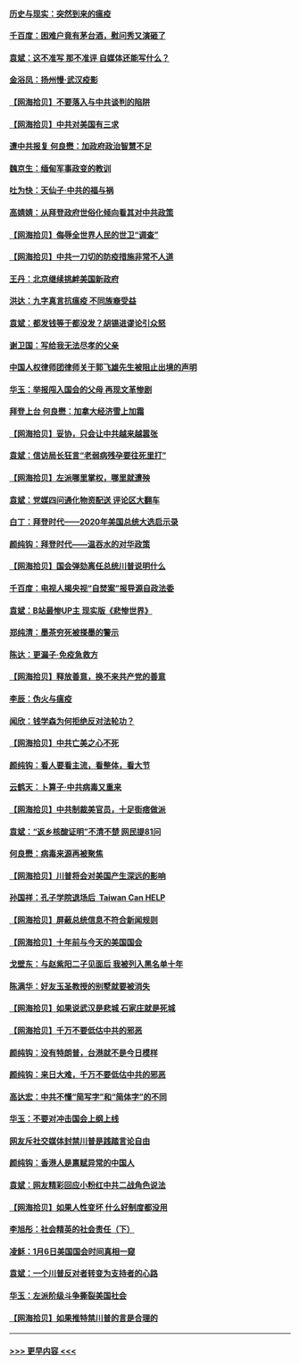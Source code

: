 #### [历史与现实：突然到来的瘟疫](../pages/nsc993/n12738507.md?t=02071851) 
#### [千百度：困难户竟有茅台酒，慰问秀又演砸了](../pages/nsc993/n12738362.md?t=02071851) 
#### [袁斌：这不准写 那不准评 自媒体还能写什么？](../pages/nsc993/n12737833.md?t=02071851) 
#### [金浴凤：扬州慢‧武汉疫影](../pages/nsc993/n12737248.md?t=02071851) 
#### [【网海拾贝】不要落入与中共谈判的陷阱](../pages/nsc993/n12735229.md?t=02071851) 
#### [【网海拾贝】中共对美国有三求](../pages/nsc993/n12735197.md?t=02071851) 
#### [遭中共报复 何良懋：加政府政治智慧不足](../pages/nsc993/n12734323.md?t=02071851) 
#### [魏京生：缅甸军事政变的教训](../pages/nsc993/n12732470.md?t=02071851) 
#### [吐为快：天仙子·中共的福与祸](../pages/nsc993/n12732165.md?t=02071851) 
#### [高婧婧：从拜登政府世俗化倾向看其对中共政策](../pages/nsc993/n12730028.md?t=02071851) 
#### [【网海拾贝】侮辱全世界人民的世卫“调查”](../pages/nsc993/n12727884.md?t=02071851) 
#### [【网海拾贝】中共一刀切的防疫措施非常不人道](../pages/nsc993/n12724879.md?t=02071851) 
#### [王丹：北京继续挑衅美国新政府](../pages/nsc993/n12722456.md?t=02071851) 
#### [洪达：九字真言抗瘟疫 不同族裔受益](../pages/nsc993/n12722448.md?t=02071851) 
#### [袁斌：都发钱等于都没发？胡锡进谬论引众怒](../pages/nsc993/n12722393.md?t=02071851) 
#### [谢卫国：写给我无法尽孝的父亲](../pages/nsc993/n12720325.md?t=02071851) 
#### [中国人权律师团律师关于郭飞雄先生被阻止出境的声明](../pages/nsc993/n12720203.md?t=02071851) 
#### [华玉：举报闯入国会的父母 再现文革惨剧](../pages/nsc993/n12719070.md?t=02071851) 
#### [拜登上台 何良懋：加拿大经济雪上加霜](../pages/nsc993/n12718943.md?t=02071851) 
#### [【网海拾贝】妥协，只会让中共越来越嚣张](../pages/nsc993/n12717392.md?t=02071851) 
#### [袁斌：信访局长狂言“老弱病残孕要往死里打”](../pages/nsc993/n12717343.md?t=02071851) 
#### [【网海拾贝】左派哪里掌权，哪里就遭殃](../pages/nsc993/n12715009.md?t=02071851) 
#### [袁斌：党媒四问通化物资配送 评论区大翻车](../pages/nsc993/n12714950.md?t=02071851) 
#### [白丁：拜登时代——2020年美国总统大选启示录](../pages/nsc993/n12714920.md?t=02071851) 
#### [颜纯钩：拜登时代——温吞水的对华政策](../pages/nsc993/n12713245.md?t=02071851) 
#### [【网海拾贝】国会弹劾离任总统川普说明什么](../pages/nsc993/n12712816.md?t=02071851) 
#### [千百度：电视人揭央视“自焚案”报导源自政法委](../pages/nsc993/n12709760.md?t=02071851) 
#### [袁斌：B站最惨UP主 现实版《悲惨世界》](../pages/nsc993/n12709686.md?t=02071851) 
#### [郑纯清：墨茶穷死被搽墨的警示](../pages/nsc993/n12709262.md?t=02071851) 
#### [陈达：更漏子·免疫急救方](../pages/nsc993/n12709244.md?t=02071851) 
#### [【网海拾贝】释放善意，换不来共产党的善意](../pages/nsc993/n12708361.md?t=02071851) 
#### [李辰：伪火与瘟疫](../pages/nsc993/n12707981.md?t=02071851) 
#### [闻欣：钱学森为何拒绝反对法轮功？](../pages/nsc993/n12707407.md?t=02071851) 
#### [【网海拾贝】中共亡美之心不死](../pages/nsc993/n12707621.md?t=02071851) 
#### [颜纯钩：看人要看主流，看整体，看大节](../pages/nsc993/n12707536.md?t=02071851) 
#### [云鹤天：卜算子‧中共病毒又重来](../pages/nsc993/n12707408.md?t=02071851) 
#### [【网海拾贝】中共制裁美官员，十足街痞做派](../pages/nsc993/n12705115.md?t=02071851) 
#### [袁斌：“返乡核酸证明”不清不楚 网民提81问](../pages/nsc993/n12704982.md?t=02071851) 
#### [何良懋：病毒来源再被聚焦](../pages/nsc993/n12704944.md?t=02071851) 
#### [【网海拾贝】川普将会对美国产生深远的影响](../pages/nsc993/n12703045.md?t=02071851) 
#### [孙国祥：孔子学院退场后  Taiwan Can HELP](../pages/nsc993/n12702430.md?t=02071851) 
#### [【网海拾贝】屏蔽总统信息不符合新闻规则](../pages/nsc993/n12699998.md?t=02071851) 
#### [【网海拾贝】十年前与今天的美国国会](../pages/nsc993/n12696993.md?t=02071851) 
#### [戈壁东：与赵紫阳二子见面后 我被列入黑名单十年](../pages/nsc993/n12696215.md?t=02071851) 
#### [陈满华：好友玉圣教授的别墅就要被消失](../pages/nsc993/n12695411.md?t=02071851) 
#### [【网海拾贝】如果说武汉是悲城 石家庄就是死城](../pages/nsc993/n12694589.md?t=02071851) 
#### [【网海拾贝】千万不要低估中共的邪恶](../pages/nsc993/n12692771.md?t=02071851) 
#### [颜纯钩：没有特朗普，台港就不是今日模样](../pages/nsc993/n12692678.md?t=02071851) 
#### [颜纯钩：来日大难，千万不要低估中共的邪恶](../pages/nsc993/n12692080.md?t=02071851) 
#### [高达宏：中共不懂“简写字”和“简体字”的不同](../pages/nsc993/n12692068.md?t=02071851) 
#### [华玉：不要对冲击国会上纲上线](../pages/nsc993/n12689948.md?t=02071851) 
#### [网友斥社交媒体封禁川普是践踏言论自由](../pages/nsc993/n12687482.md?t=02071851) 
#### [颜纯钩：香港人是禀赋异常的中国人](../pages/nsc993/n12685142.md?t=02071851) 
#### [袁斌：网友精彩回应小粉红中共二战角色说法](../pages/nsc993/n12684994.md?t=02071851) 
#### [【网海拾贝】如果人性变坏 什么好制度都没用](../pages/nsc993/n12683000.md?t=02071851) 
#### [李旭彤：社会精英的社会责任（下）](../pages/nsc993/n12680604.md?t=02071851) 
#### [凌稣：1月6日美国国会时间真相一窥](../pages/nsc993/n12682780.md?t=02071851) 
#### [袁斌：一个川普反对者转变为支持者的心路](../pages/nsc993/n12682700.md?t=02071851) 
#### [华玉：左派阶级斗争撕裂美国社会](../pages/nsc993/n12681226.md?t=02071851) 
#### [【网海拾贝】如果推特禁川普的言是合理的](../pages/nsc993/n12681232.md?t=02071851) 

----
#### [ >>> 更早内容 <<< ](../indexes/nsc993-earlier.md)
